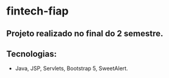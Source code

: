 # fintech-fiap

## Projeto realizado no final do 2 semestre.

## Tecnologias:
- Java, JSP, Servlets, Bootstrap 5, SweetAlert.
